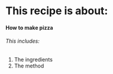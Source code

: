 # This recipe is about: #

#### How to make pizza ####

###### This includes: ######

1. The ingredients
1. The method

